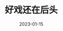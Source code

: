 ---
title: '好戏还在后头'
date: '2023-01-15'
price: '60.0'
theaters: ['中国电影资料馆艺术影院']
seat: ['13-7']
remark: ['学术放映', '2012']
---